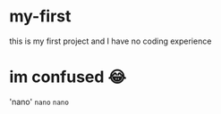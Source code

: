 # my-first
this is my first project and I have no coding experience
# im confused 😂
'nano'
<code>nano</code>
`nano`
